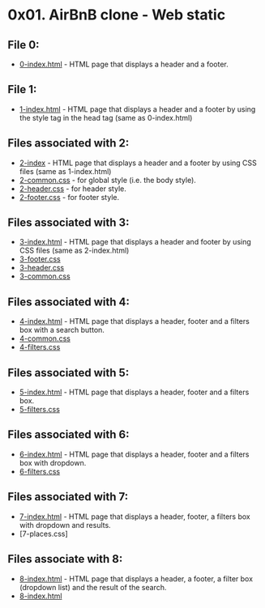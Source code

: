 # 0x01. AirBnB clone - Web static

## File 0:
* [0-index.html](./0-index.html) -  HTML page that displays a header and a footer.

## File 1:
* [1-index.html](./1-index.html) - HTML page that displays a header and a footer by using the style tag in the head tag (same as 0-index.html)

## Files associated with 2:
* [2-index](./2-index.html) - HTML page that displays a header and a footer by using CSS files (same as 1-index.html)
* [2-common.css](./styles/2-common.css) - for global style (i.e. the body style).
* [2-header.css](./styles/2-header.css) - for header style.
* [2-footer.css](./styles/2-footer.css) -  for footer style.

## Files associated with 3:
* [3-index.html](./3-index.html) - HTML page that displays a header and footer by using CSS files (same as 2-index.html)
* [3-footer.css](./styles/3-footer.css)
* [3-header.css](./styles/3-header.css)
* [3-common.css](./styles/3-common.css)

## Files associated with 4:
* [4-index.html](./4-index.html) - HTML page that displays a header, footer and a filters box with a search button.
* [4-common.css](./styles/4-common.css)
* [4-filters.css](./styles/4-filters.css)

## Files associated with 5:
* [5-index.html](./5-index.html) - HTML page that displays a header, footer and a filters box.
* [5-filters.css](./styles/5-filters.css)

## Files associated with 6:
* [6-index.html](./6-index.html) - HTML page that displays a header, footer and a filters box with dropdown.
* [6-filters.css](./styles/6-filters.css)

## Files associated with 7:
* [7-index.html](./7-index.html) -  HTML page that displays a header, footer, a filters box with dropdown and results.
* [7-places.css]

## Files associate with 8:
* [8-index.html](./8-index.html) - HTML page that displays a header, a footer, a filter box (dropdown list) and the result of the search.
* [8-index.html](./styles/8-places.css)